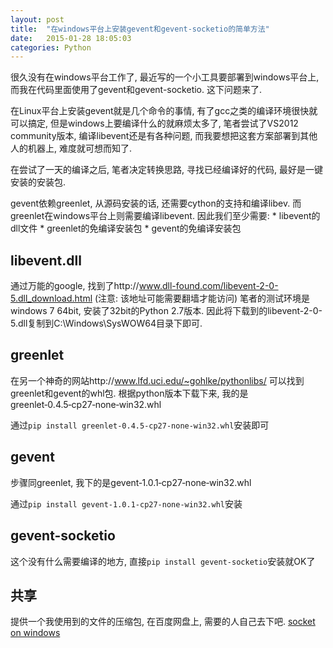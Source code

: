 ```yaml
---
layout: post
title:  "在windows平台上安装gevent和gevent-socketio的简单方法"
date:   2015-01-28 18:05:03
categories: Python
---
```

很久没有在windows平台工作了, 最近写的一个小工具要部署到windows平台上, 而我在代码里面使用了gevent和gevent-socketio. 这下问题来了.

在Linux平台上安装gevent就是几个命令的事情, 有了gcc之类的编译环境很快就可以搞定, 但是windows上要编译什么的就麻烦太多了, 笔者尝试了VS2012 community版本, 编译libevent还是有各种问题, 而我要想把这套方案部署到其他人的机器上, 难度就可想而知了.

在尝试了一天的编译之后, 笔者决定转换思路, 寻找已经编译好的代码, 最好是一键安装的安装包.

gevent依赖greenlet, 从源码安装的话, 还需要cython的支持和编译libev. 而greenlet在windows平台上则需要编译libevent. 因此我们至少需要:
    * libevent的dll文件
    * greenlet的免编译安装包
    * gevent的免编译安装包

## libevent.dll

通过万能的google, 找到了http://www.dll-found.com/libevent-2-0-5.dll_download.html (注意: 该地址可能需要翻墙才能访问)
笔者的测试环境是windows 7 64bit, 安装了32bit的Python 2.7版本. 因此将下载到的libevent-2-0-5.dll复制到C:\Windows\SysWOW64目录下即可.

## greenlet

在另一个神奇的网站http://www.lfd.uci.edu/~gohlke/pythonlibs/ 可以找到greenlet和gevent的whl包. 根据python版本下载下来, 我的是greenlet‑0.4.5‑cp27‑none‑win32.whl

通过`pip install greenlet‑0.4.5‑cp27‑none‑win32.whl`安装即可

## gevent

步骤同greenlet, 我下的是gevent‑1.0.1‑cp27‑none‑win32.whl

通过`pip install gevent‑1.0.1‑cp27‑none‑win32.whl`安装

## gevent-socketio

这个没有什么需要编译的地方, 直接`pip install gevent-socketio`安装就OK了


## 共享

提供一个我使用到的文件的压缩包, 在百度网盘上, 需要的人自己去下吧. [socket on windows](http://pan.baidu.com/s/1dDGRn49)
